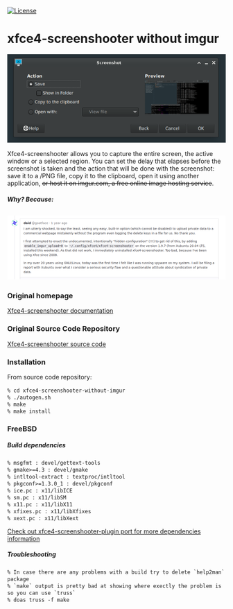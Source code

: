 [![License](https://img.shields.io/badge/License-GPL%20v2-blue.svg)](https://gitlab.xfce.org/apps/xfce4-screenshooter/-/blob/master/COPYING)

# xfce4-screenshooter without imgur
![UI](fork-assets/screenshooter_clean_ui.png)

Xfce4-screenshooter allows you to capture the entire screen, the active
window or a selected region. You can set the delay that elapses
before the screenshot is taken and the action that will be done with
the screenshot: save it to a /PNG file, copy it to the clipboard, open
it using another application, ~~or host it on imgur.com,
a free online image hosting service~~.

##### Why? Because:
![Comment](fork-assets/user_comment.png)
----

### Original homepage

[Xfce4-screenshooter documentation](https://docs.xfce.org/apps/xfce4-screenshooter/start)

### Original Source Code Repository

[Xfce4-screenshooter source code](https://gitlab.xfce.org/apps/xfce4-screenshooter)

### Installation

From source code repository: 

    % cd xfce4-screenshooter-without-imgur
    % ./autogen.sh
    % make
    % make install

### FreeBSD

##### Build dependencies

    % msgfmt : devel/gettext-tools
    % gmake>=4.3 : devel/gmake
    % intltool-extract : textproc/intltool
    % pkgconf>=1.3.0_1 : devel/pkgconf
    % ice.pc : x11/libICE
    % sm.pc : x11/libSM
    % x11.pc : x11/libX11
    % xfixes.pc : x11/libXfixes
    % xext.pc : x11/libXext

[Check out xfce4-screenshooter-plugin port for more dependencies information](https://www.freshports.org/x11/xfce4-screenshooter-plugin/)

##### Troubleshooting

    % In case there are any problems with a build try to delete `help2man` package
    % `make` output is pretty bad at showing where exectly the problem is so you can use `truss`
    % doas truss -f make
